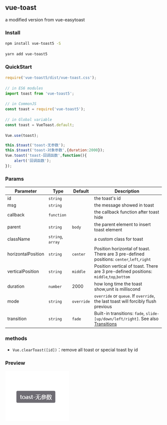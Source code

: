 ## vue-toast
a modified version from vue-easytoast

### Install

```bash
npm install vue-toast5 -S

yarn add vue-toast5
```

### QuickStart
```javascript
require('vue-toast5/dist/vue-toast.css');

// in ES6 modules
import toast from 'vue-toast5';

// in CommonJS
const toast = require('vue-toast5');

// in Global variable
const toast = VueToast.default;

Vue.use(toast);
```
```javascript
this.$toast('toast-无参数');
this.$toast('toast-对象参数',{duration:2000});
Vue.toast('toast-回调函数',function(){
    alert('回调函数');
});
```

### Params

Parameter | Type |Default| Description
--------- | ---- | ------|-----------
id | `string` |  | the toast's id
msg | `string` |  | the message showed in toast
callback | `function` |  | the callback function after toast hide
parent | `string`| `body` | the parent element to insert toast element
className | `string`, `array` | | a custom class for toast
horizontalPosition | `string` | `center` | Position horizontal of toast. There are 3 pre-defined positions: `center`,`left`,`right`
verticalPosition | `string` | `middle` | Position vertical of toast. There are 3 pre-defined positions: `middle`,`top`,`bottom`
duration | `number` | 2000 | how long time the toast show,unit is milliscond
mode | `string` | `override` | `override` or `queue`. If `override`, the last toast will forcibly flush previous
transition | `string` | `fade` | Built-in transitions: `fade`, `slide-[up/down/left/right]`. See also [Transitions](http://v1.vuejs.org/guide/transitions.html)

### methods

- `Vue.clearToast([id])`：remove all toast or special toast by id

### Preview

![toast image](./doc/toast.png)